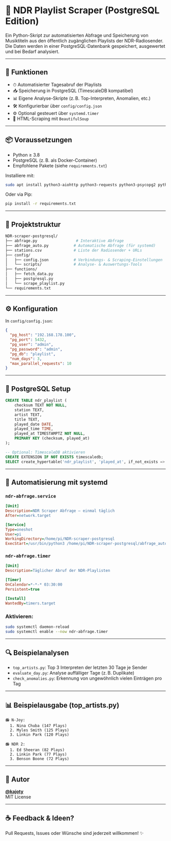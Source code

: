 # 🎵 NDR Playlist Scraper (PostgreSQL Edition)

Ein Python-Skript zur automatisierten Abfrage und Speicherung von Musiktiteln aus den öffentlich zugänglichen Playlists der NDR-Radiosender. Die Daten werden in einer PostgreSQL-Datenbank gespeichert, ausgewertet und bei Bedarf analysiert.

---

## 🧰 Funktionen

- ⏱ Automatisierter Tagesabruf der Playlists
- 📥 Speicherung in PostgreSQL (TimescaleDB kompatibel)
- 📊 Eigene Analyse-Skripte (z. B. Top-Interpreten, Anomalien, etc.)
- 🛠 Konfigurierbar über `config/config.json`
- ⚙️ Optional gesteuert über `systemd.timer`
- 🧪 HTML-Scraping mit `BeautifulSoup`

---

## 📦 Voraussetzungen

- Python ≥ 3.8
- PostgreSQL (z. B. als Docker-Container)
- Empfohlene Pakete (siehe `requirements.txt`)

Installiere mit:

```bash
sudo apt install python3-aiohttp python3-requests python3-psycopg2 python3-bs4
```

Oder via Pip:

```bash
pip install -r requirements.txt
```

---

## 📁 Projektstruktur

```bash
NDR-scraper-postgresql/
├── abfrage.py                 # Interaktive Abfrage
├── abfrage_auto.py           # Automatische Abfrage (für systemd)
├── stations.csv              # Liste der Radiosender + URLs
├── config/
│   ├── config.json           # Verbindungs- & Scraping-Einstellungen
│   └── scripts/              # Analyse- & Auswertungs-Tools
├── functions/
│   ├── fetch_data.py
│   ├── postgresql.py
│   └── scrape_playlist.py
└── requirements.txt
```

---

## ⚙️ Konfiguration

In `config/config.json`:

```json
{
  "pg_host": "192.168.178.100",
  "pg_port": 5432,
  "pg_user": "admin",
  "pg_password": "admin",
  "pg_db": "playlist",
  "num_days": 3,
  "max_parallel_requests": 10
}
```

---

## 🐘 PostgreSQL Setup

```sql
CREATE TABLE ndr_playlist (
    checksum TEXT NOT NULL,
    station TEXT,
    artist TEXT,
    title TEXT,
    played_date DATE,
    played_time TIME,
    played_at TIMESTAMPTZ NOT NULL,
    PRIMARY KEY (checksum, played_at)
);

-- Optional: TimescaleDB aktivieren
CREATE EXTENSION IF NOT EXISTS timescaledb;
SELECT create_hypertable('ndr_playlist', 'played_at', if_not_exists => TRUE);
```

---

## 🚀 Automatisierung mit systemd

### `ndr-abfrage.service`

```ini
[Unit]
Description=NDR Scraper Abfrage – einmal täglich
After=network.target

[Service]
Type=oneshot
User=pi
WorkingDirectory=/home/pi/NDR-scraper-postgresql
ExecStart=/usr/bin/python3 /home/pi/NDR-scraper-postgresql/abfrage_auto.py
```

### `ndr-abfrage.timer`

```ini
[Unit]
Description=Täglicher Abruf der NDR-Playlisten

[Timer]
OnCalendar=*-*-* 03:30:00
Persistent=true

[Install]
WantedBy=timers.target
```

### Aktivieren:

```bash
sudo systemctl daemon-reload
sudo systemctl enable --now ndr-abfrage.timer
```

---

## 🔍 Beispielanalysen

- `top_artists.py`: Top 3 Interpreten der letzten 30 Tage je Sender
- `evaluate_day.py`: Analyse auffälliger Tage (z. B. Duplikate)
- `check_anomalies.py`: Erkennung von ungewöhnlich vielen Einträgen pro Tag

---

## 📊 Beispielausgabe (top_artists.py)

```text
📻 N-Joy:
  1. Nina Chuba (147 Plays)
  2. Myles Smith (125 Plays)
  3. Linkin Park (120 Plays)

📻 NDR 2:
  1. Ed Sheeran (82 Plays)
  2. Linkin Park (77 Plays)
  3. Benson Boone (72 Plays)
```

---

## 👤 Autor

**[@kajoty](https://github.com/kajoty)**  
MIT License

---

## ☕ Feedback & Ideen?

Pull Requests, Issues oder Wünsche sind jederzeit willkommen! ✨
